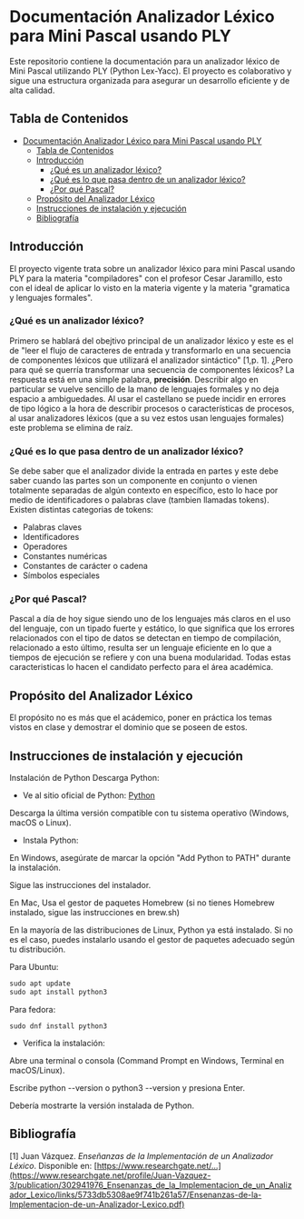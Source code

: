 # Documentación Analizador Léxico para Mini Pascal usando PLY

Este repositorio contiene la documentación para un analizador léxico de Mini Pascal utilizando PLY (Python Lex-Yacc). El proyecto es colaborativo y sigue una estructura organizada para asegurar un desarrollo eficiente y de alta calidad.

## Tabla de Contenidos
- [Documentación Analizador Léxico para Mini Pascal usando PLY](#documentación-analizador-léxico-para-mini-pascal-usando-ply)
  - [Tabla de Contenidos](#tabla-de-contenidos)
  - [Introducción](#introducción)
    - [¿Qué es un analizador léxico?](#qué-es-un-analizador-léxico)
    - [¿Qué es lo que pasa dentro de un analizador léxico?](#qué-es-lo-que-pasa-dentro-de-un-analizador-léxico)
    - [¿Por qué Pascal?](#por-qué-pascal)
  - [Propósito del Analizador Léxico](#propósito-del-analizador-léxico)
  - [Instrucciones de instalación y ejecución](#instrucciones-de-instalación-y-ejecución)
  - [Bibliografía](#bibliografía)

## Introducción
El proyecto vigente trata sobre un analizador léxico para mini Pascal usando PLY para la materia "compiladores" con el profesor Cesar Jaramillo, esto con el ideal de aplicar lo visto en la materia vigente y la materia "gramatica y lenguajes formales".

### ¿Qué es un analizador léxico?
Primero se hablará del obejtivo principal de un analizador léxico y este es el de "leer el flujo de caracteres de entrada y transformarlo en una secuencia de componentes léxicos que utilizará el analizador sintáctico" [1,p. 1].
¿Pero para qué se querría transformar una secuencia de componentes léxicos?
La respuesta está en una simple palabra, **precisión**. Describir algo en particular se vuelve sencillo de la mano de lenguajes formales y no deja espacio a ambiguedades. Al usar el castellano se puede incidir en errores de tipo lógico a la hora de describir procesos o características de procesos, al usar analizadores léxicos (que a su vez estos usan lenguajes formales) este problema se elimina de raíz.

### ¿Qué es lo que pasa dentro de un analizador léxico?
Se debe saber que el analizador divide la entrada en partes y este debe saber cuando las partes son un componente en conjunto o vienen totalmente separadas de algún contexto en específico, esto lo hace por medio de identificadores o palabras clave (tambien llamadas tokens). Existen distintas categorias de tokens:
- Palabras claves
- Identificadores
- Operadores
- Constantes numéricas
- Constantes de carácter o cadena
- Símbolos especiales

### ¿Por qué Pascal?
Pascal a día de hoy sigue siendo uno de los lenguajes más claros en el uso del lenguaje, con un tipado fuerte y estático, lo que significa que los errores relacionados con el tipo de datos se detectan en tiempo de compilación, relacionado a esto último, resulta ser un lenguaje eficiente en lo que a tiempos de ejecución se refiere y con una buena modularidad. Todas estas caracteristicas lo hacen el candidato perfecto para el área académica.

## Propósito del Analizador Léxico
El propósito no es más que el acádemico, poner en práctica los temas vistos en clase y demostrar el dominio que se poseen de estos.

## Instrucciones de instalación y ejecución
Instalación de Python
Descarga Python:

- Ve al sitio oficial de Python: [Python](python.org)

Descarga la última versión compatible con tu sistema operativo (Windows, macOS o Linux).

- Instala Python:
  
En Windows, asegúrate de marcar la opción "Add Python to PATH" durante la instalación.

Sigue las instrucciones del instalador.

En Mac, Usa el gestor de paquetes Homebrew (si no tienes Homebrew instalado, sigue las instrucciones en brew.sh)

En la mayoría de las distribuciones de Linux, Python ya está instalado. Si no es el caso, puedes instalarlo usando el gestor de paquetes adecuado según tu distribución.

Para Ubuntu:

```` markdown
sudo apt update
sudo apt install python3
````

Para fedora:

`sudo dnf install python3`

- Verifica la instalación:

Abre una terminal o consola (Command Prompt en Windows, Terminal en macOS/Linux).

Escribe python --version o python3 --version y presiona Enter.

Debería mostrarte la versión instalada de Python.

## Bibliografía
[1] Juan Vázquez. *Enseñanzas de la Implementación de un Analizador Léxico*. Disponible en: [https://www.researchgate.net/...](https://www.researchgate.net/profile/Juan-Vazquez-3/publication/302941976_Ensenanzas_de_la_Implementacion_de_un_Analizador_Lexico/links/5733db5308ae9f741b261a57/Ensenanzas-de-la-Implementacion-de-un-Analizador-Lexico.pdf)

